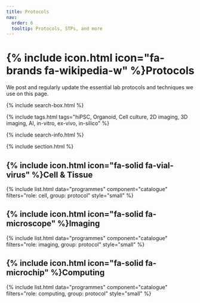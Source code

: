 ```yaml
---
title: Protocols
nav:
  order: 6
  tooltip: Protocols, STPs, and more
---
```


# {% include icon.html icon="fa-brands fa-wikipedia-w" %}Protocols

We post and regularly update the essential lab protocols and techniques we use on this page.

{% include search-box.html %}

{% include tags.html tags="hiPSC, Organoid, Cell culture, 2D imaging, 3D imaging, AI, in-vitro, ex-vivo, in-silico" %}

{% include search-info.html %}

{% include section.html %}

## {% include icon.html icon="fa-solid fa-vial-virus" %}Cell & Tissue

{% include list.html data="programmes" component="catalogue" filters="role: cell, group: protocol" style="small" %}

## {% include icon.html icon="fa-solid fa-microscope" %}Imaging

{% include list.html data="programmes" component="catalogue" filters="role: imaging, group: protocol" style="small" %}

## {% include icon.html icon="fa-solid fa-microchip" %}Computing

{% include list.html data="programmes" component="catalogue" filters="role: computing, group: protocol" style="small" %}
